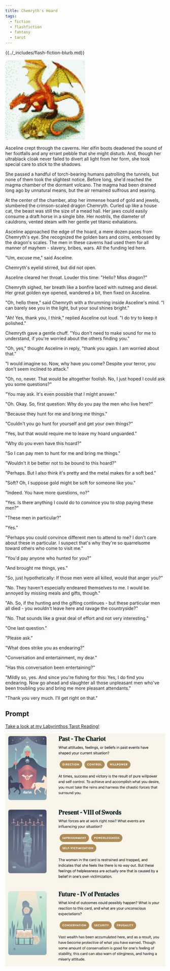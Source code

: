 ```yaml
---
title: Chemryth's Hoard
tags:
  - fiction
  - flashfiction
  - fantasy
  - tarot
---
```


{{../_includes/flash-fiction-blurb.md}}

<!--more-->

![](./cover.png)

Asceline crept through the caverns. Her elfin boots deadened the sound of her footfalls and any errant pebble that she might disturb. And, though her ultrablack cloak never failed to divert all light from her form, she took special care to stick to the shadows.

She passed a handful of torch-bearing humans patrolling the tunnels, but none of them took the slightest notice. Before long, she'd reached the magma chamber of the dormant volcano. The magma had been drained long ago by unnatural means, but the air remained sulfrous and searing.

At the center of the chamber, atop her immense hoard of gold and jewels, slumbered the crimson-scaled dragon Chemryth. Curled up like a house cat, the beast was still the size of a mead hall. Her jaws could easily consume a draft horse in a single bite. Her nostrils, the diameter of cauldrons, vented steam with her gentle yet titanic exhalations. 

Asceline approached the edge of the hoard, a mere dozen paces from Chemryth's eye. She recognized the golden bars and coins, embossed by the dragon's scales. The men in these caverns had used them for all manner of mayhem - slavery, bribes, wars. All the funding led here.

"Um, excuse me," said Asceline.

Chemryth's eyelid stirred, but did not open.

Asceline cleared her throat. Louder this time: "Hello? Miss dragon?"

Chemryth sighed, her breath like a bonfire laced with nutmeg and diesel. Her great golden eye opened, wandered a bit, then fixed on Asceline.

"Oh, hello there," said Chemryth with a thrumming inside Asceline's mind. "I can barely see you in the light, but your soul shines bright."

"Ah! Yes, thank you, I think," replied Asceline out loud. "I do try to keep it polished."

Chemryth gave a gentle chuff. "You don't need to make sound for me to understand, if you're worried about the others finding you."

"Oh, yes," thought Asceline in reply, "thank you again. I am worried about that."

"I would imagine so. Now, why have you come? Despite your terror, you don't seem inclined to attack."

"Oh, no, never. That would be altogether foolish. No, I just hoped I could ask you some questions?"

"You may ask. It's even possible that I might answer."

"Oh. Okay. So, first question: Why do you pay the men who live here?"

"Because they hunt for me and bring me things."

"Couldn't you go hunt for yourself and get your own things?"

"Yes, but that would require me to leave my hoard unguarded."

"Why do you even have this hoard?"

"So I can pay men to hunt for me and bring me things."

"Wouldn't it be better not to be bound to this hoard?"

"Perhaps. But I also think it's pretty and the metal makes for a soft bed."

"Soft? Oh, I suppose gold might be soft for someone like you."

"Indeed. You have more questions, no?"

"Yes. Is there anything I could do to convince you to stop paying these men?"

"These men in particular?"

"Yes."

"Perhaps you could convince different men to attend to me? I don't care about these in particular. I suspect that's why they're so quarrelsome toward others who come to visit me."

"You'd pay anyone who hunted for you?"

"And brought me things, yes."

"So, just hypothetically: If those men were all killed, would that anger you?"

"No. They haven't especially endeared themselves to me. I would be annoyed by missing meals and gifts, though."

"Ah. So, if the hunting and the gifting continues - but these particular men all died - you wouldn't leave here and ravage the countryside?"

"No. That sounds like a great deal of effort and not very interesting."

"One last question."

"Please ask."

"What does strike you as endearing?"

"Conversation and entertainment, my dear."

"Has this conversation been entertaining?"

"Mildly so, yes. And since you're fishing for this: Yes, I do find you endearing. Now go ahead and slaughter all those unpleasant men who've been troubling you and bring me more pleasant attendants."

"Thank you very much. I'll get right on that."

## Prompt

[Take a look at my Labyrinthos Tarot Reading!](https://app.labyrinthos.co/reading/ppf/SSTRWS/7,57,67)

![](20220421083944.png)
